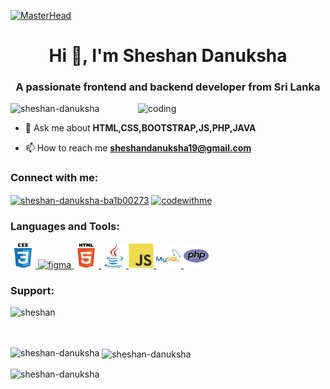 [![MasterHead](https://miro.medium.com/v2/resize:fit:2000/1*-ntL3Dsvc-dJ5cLGRtSuEw.gif)](https://github.com/Sheshan-Danuksha/Sheshan-Danuksha)
<h1 align="center">Hi 👋, I'm Sheshan Danuksha</h1>
<h3 align="center">A passionate frontend and backend developer from Sri Lanka</h3>
<img align="right" alt="coding" width="300" src="https://github.com/user-attachments/assets/c687f06f-9a3b-4890-a7bf-5c1ad7407afa" />

<p align="left"> <img src="https://komarev.com/ghpvc/?username=sheshan-danuksha&label=Profile%20views&color=0e75b6&style=flat" alt="sheshan-danuksha" /> </p>

- 💬 Ask me about **HTML,CSS,BOOTSTRAP,JS,PHP,JAVA**

- 📫 How to reach me **sheshandanuksha19@gmail.com**

<h3 align="left">Connect with me:</h3>
<p align="left">
<a href="https://linkedin.com/in/sheshan-danuksha-ba1b00273" target="blank"><img align="center" src="https://raw.githubusercontent.com/rahuldkjain/github-profile-readme-generator/master/src/images/icons/Social/linked-in-alt.svg" alt="sheshan-danuksha-ba1b00273" height="30" width="40" /></a>
<a href="https://www.youtube.com/channel/UC0hykKg0Z6qWs1bN51PR_RA" target="blank"><img align="center" src="https://raw.githubusercontent.com/rahuldkjain/github-profile-readme-generator/master/src/images/icons/Social/youtube.svg" alt="codewithme" height="30" width="40" /></a>
</p>

<h3 align="left">Languages and Tools:</h3>
<p align="left"> <a href="https://www.w3schools.com/css/" target="_blank" rel="noreferrer"> <img src="https://raw.githubusercontent.com/devicons/devicon/master/icons/css3/css3-original-wordmark.svg" alt="css3" width="40" height="40"/> </a> <a href="https://www.figma.com/" target="_blank" rel="noreferrer"> <img src="https://www.vectorlogo.zone/logos/figma/figma-icon.svg" alt="figma" width="40" height="40"/> </a> <a href="https://www.w3.org/html/" target="_blank" rel="noreferrer"> <img src="https://raw.githubusercontent.com/devicons/devicon/master/icons/html5/html5-original-wordmark.svg" alt="html5" width="40" height="40"/> </a> <a href="https://www.java.com" target="_blank" rel="noreferrer"> <img src="https://raw.githubusercontent.com/devicons/devicon/master/icons/java/java-original.svg" alt="java" width="40" height="40"/> </a> <a href="https://developer.mozilla.org/en-US/docs/Web/JavaScript" target="_blank" rel="noreferrer"> <img src="https://raw.githubusercontent.com/devicons/devicon/master/icons/javascript/javascript-original.svg" alt="javascript" width="40" height="40"/> </a> <a href="https://www.mysql.com/" target="_blank" rel="noreferrer"> <img src="https://raw.githubusercontent.com/devicons/devicon/master/icons/mysql/mysql-original-wordmark.svg" alt="mysql" width="40" height="40"/> </a> <a href="https://www.php.net" target="_blank" rel="noreferrer"> <img src="https://raw.githubusercontent.com/devicons/devicon/master/icons/php/php-original.svg" alt="php" width="40" height="40"/> </a> </p>

<h3 align="left">Support:</h3>
<p><a href="https://www.buymeacoffee.com/sheshan"> <img align="left" src="https://cdn.buymeacoffee.com/buttons/v2/default-yellow.png" height="50" width="210" alt="sheshan" /></a></p><br> 
<br> <br>

<p><img align="left" src="https://github-readme-stats.vercel.app/api/top-langs?username=sheshan-danuksha&show_icons=true&locale=en&layout=compact" alt="sheshan-danuksha" /></p>

<p>&nbsp;<img align="center" src="https://github-readme-stats.vercel.app/api?username=sheshan-danuksha&show_icons=true&locale=en" alt="sheshan-danuksha" /></p>

<p><img align="center" src="https://github-readme-streak-stats.herokuapp.com/?user=sheshan-danuksha&" alt="sheshan-danuksha" /></p>
